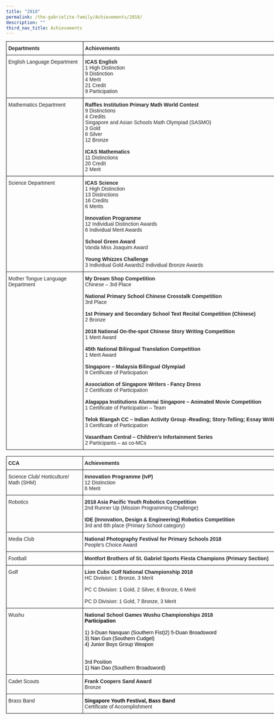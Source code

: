 ```yaml
---
title: "2018"
permalink: /the-gabrielite-family/Achievements/2018/
description: ""
third_nav_title: Achievements
---
```

<style type="text/css">
.tg  {border-collapse:collapse;border-spacing:0;margin:0px auto;}
.tg td{border-color:black;border-style:solid;border-width:1px;font-family:Arial, sans-serif;font-size:14px;
  overflow:hidden;padding:10px 5px;word-break:normal;}
.tg th{border-color:black;border-style:solid;border-width:1px;font-family:Arial, sans-serif;font-size:14px;
  font-weight:normal;overflow:hidden;padding:10px 5px;word-break:normal;}
.tg .tg-v41i{color:#222;font-weight:bold;text-align:left;vertical-align:top}
.tg .tg-brl1{color:#222;text-align:left;vertical-align:top}
</style>
<table class="tg" style="undefined;table-layout: fixed; width: 810px">
<colgroup>
<col style="width: 210px">
<col style="width: 600px">
</colgroup>
<tbody>
  <tr>
    <td class="tg-v41i"><span style="font-weight:700;color:#222">Departments</span></td>
    <td class="tg-v41i"><span style="font-weight:700;color:#222">Achievements</span></td>
  </tr>
  <tr>
    <td class="tg-brl1"><span style="color:#222">English Language Department</span></td>
    <td class="tg-brl1"><span style="font-weight:bold">ICAS English</span><br>1 High Distinction<br>9 Distinction<br>4 Merit<br>21 Credit<br>9 Participation</td>
  </tr>
  <tr>
    <td class="tg-brl1"><span style="color:#222">Mathematics Department</span></td>
    <td class="tg-brl1"><span style="font-weight:bold;color:#222">Raffles Institution Primary Math World Contest </span><br>9 Distinctions<br>4 Credits    <br><span style="color:#222;background-color:#FFF">Singapore and Asian Schools Math Olympiad (SASMO)</span><br>3 Gold <br>6 Silver<br>12 Bronze<br><span style="color:#222"> </span><br><span style="font-weight:bold;color:#222">ICAS Mathematics</span><br>11 Distinctions<br>20 Credit<br>2 Merit</td>
  </tr>
  <tr>
    <td class="tg-brl1"><span style="color:#222">Science Department </span></td>
    <td class="tg-brl1"><span style="font-weight:bold;color:#222">ICAS Science</span><br>1 High Distinction<br>13 Distinctions<br>16 Credits<br>6 Merits<br><br><span style="font-weight:bold;color:#222">Innovation Programme</span><br>12 Individual Distinction Awards<br>6 Individual Merit Awards<br><br><span style="font-weight:bold;color:#222">School Green Award</span><br>Vanda Miss Joaquim Award<br><br><span style="font-weight:bold;color:#222">Young Whizzes Challenge</span><br>3 Individual Gold Awards2 Individual Bronze Awards</td>
  </tr>
  <tr>
    <td class="tg-brl1"><span style="color:#222">Mother Tongue Language </span><br><span style="color:#222">Department </span></td>
    <td class="tg-brl1"><span style="font-weight:bold;color:#222">My Dream Shop Competition</span><br>Chinese – 3rd Place<br><br><span style="font-weight:bold;color:#222">National Primary School Chinese Crosstalk Competition </span><br>3rd Place<br><br><span style="font-weight:bold;color:#222">1st Primary and Secondary School Text Recital Competition (Chinese)</span><br>2 Bronze<br><br><span style="font-weight:bold;color:#222">2018 National On-the-spot Chinese Story Writing Competition</span><br>1 Merit Award <br><br><span style="font-weight:bold;color:#222">45th National Bilingual Translation Competition</span><br>1 Merit Award <br><br><span style="font-weight:bold;color:#222">Singapore – Malaysia Bilingual Olympiad</span><br>9 Certificate of Participation<br><br><span style="font-weight:bold;color:#222">Association of Singapore Writers - Fancy Dress</span><br>2 Certificate of Participation<br><br><span style="font-weight:bold;color:#222">Alagappa Institutions Alumnai Singapore – Animated Movie Competition</span><br>1 Certificate of Participation – Team<br><br><span style="font-weight:bold">Telok Blangah CC – Indian Activity Group -Reading; Story-Telling; Essay Writing</span><br>3 Certificate of Participation<br><br><span style="font-weight:bold;color:#222">Vasantham Central – Children’s Infortainment Series</span><br>2 Participants – as co-MCs</td>
  </tr>
</tbody>
</table>

<br>

<style type="text/css">
.tg  {border-collapse:collapse;border-spacing:0;margin:0px auto;}
.tg td{border-color:black;border-style:solid;border-width:1px;font-family:Arial, sans-serif;font-size:14px;
  overflow:hidden;padding:10px 5px;word-break:normal;}
.tg th{border-color:black;border-style:solid;border-width:1px;font-family:Arial, sans-serif;font-size:14px;
  font-weight:normal;overflow:hidden;padding:10px 5px;word-break:normal;}
.tg .tg-g1uo{color:#232323;text-align:left;vertical-align:top}
.tg .tg-v41i{color:#222;font-weight:bold;text-align:left;vertical-align:top}
.tg .tg-brl1{color:#222;text-align:left;vertical-align:top}
.tg .tg-52hz{background-color:#FFF;color:#1D2129;text-align:left;vertical-align:top}
</style>
<table class="tg" style="undefined;table-layout: fixed; width: 804px">
<colgroup>
<col style="width: 210px">
<col style="width: 600px">
</colgroup>
<tbody>
  <tr>
    <td class="tg-v41i"><span style="font-weight:700;color:#222">CCA</span></td>
    <td class="tg-v41i"><span style="color:#222">Achievements</span></td>
  </tr>
  <tr>
    <td class="tg-brl1"><span style="color:#222">Science Club/ Horticulture/ Math (SHM)</span></td>
    <td class="tg-brl1"><span style="font-weight:bold">Innovation Programme (IvP)</span><br>12 Distinction<br>6 Merit</td>
  </tr>
  <tr>
    <td class="tg-brl1"><span style="color:#222">Robotics</span></td>
    <td class="tg-52hz"><span style="font-weight:bold;color:#1D2129;background-color:#FFF">2018 Asia Pacific Youth Robotics Competition</span><br>2nd Runner Up (Mission Programming Challenge)<br><br><span style="font-weight:bold;color:#1D2129;background-color:#FFF">IDE (Innovation, Design &amp; Engineering) Robotics Competition</span><br>3rd and 6th place (Primary School category)</td>
  </tr>
  <tr>
    <td class="tg-brl1"><span style="color:#222">Media Club</span></td>
    <td class="tg-52hz"><span style="font-weight:bold;color:#1D2129;background-color:#FFF">National Photography Festival for Primary Schools 2018</span><br>People's Choice Award</td>
  </tr>
  <tr>
    <td class="tg-brl1"><span style="color:#222">Football</span></td>
    <td class="tg-g1uo"><span style="font-weight:bold">Montfort Brothers of St. Gabriel Sports Fiesta Champions (Primary Section)</span></td>
  </tr>
  <tr>
    <td class="tg-brl1"><span style="color:#222">Golf</span></td>
    <td class="tg-g1uo"><span style="font-weight:bold">Lion Cubs Golf National Championship 2018</span><br>HC Division: 1 Bronze, 3 Merit<br><br>PC C Division: 1 Gold, 2 Silver, 6 Bronze, 6 Merit<br><br>PC D Division: 1 Gold, 7 Bronze, 3 Merit</td>
  </tr>
  <tr>
    <td class="tg-brl1"><span style="color:#222">Wushu</span></td>
    <td class="tg-g1uo"><span style="font-weight:bold">National School Games Wushu Championships 2018</span><br><span style="font-weight:bold;color:#000">Participation</span><br><br><span style="color:#000">1)</span>	<span style="color:#000">3-Duan Nanquan (Southern Fist)2)</span>	<span style="color:#000">5-Duan Broadsword </span><br><span style="color:#000">3)</span>	<span style="color:#000">Nan Gun (Southern Cudgel)</span><br><span style="color:#000">4)</span>	<span style="color:#000">Junior Boys Group Weapon</span><br><br><br><span style="color:#000">3rd Position</span><br><span style="color:#000">1)</span>	<span style="color:#000">Nan Dao (Southern Broadsword)</span></td>
  </tr>
  <tr>
    <td class="tg-brl1"><span style="color:#222">Cadet Scouts</span></td>
    <td class="tg-g1uo"><span style="font-weight:bold">Frank Coopers Sand Award</span><br>Bronze</td>
  </tr>
  <tr>
    <td class="tg-brl1"><span style="color:#222">Brass Band </span></td>
    <td class="tg-g1uo"><span style="font-weight:bold;color:#000">Singapore Youth Festival, Bass Band</span><br>Certificate of Accomplishment </td>
  </tr>
</tbody>
</table>
